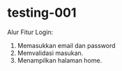 # testing-001

Alur Fitur Login:
1. Memasukkan email dan password
2. Memvalidasi masukan.
3. Menampilkan halaman home.
